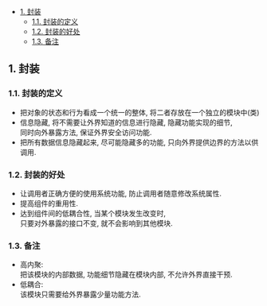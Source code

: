 <!-- TOC -->

- [1. 封装](#1-封装)
  - [1.1. 封装的定义](#11-封装的定义)
  - [1.2. 封装的好处](#12-封装的好处)
  - [1.3. 备注](#13-备注)

<!-- /TOC -->

## 1. 封装

### 1.1. 封装的定义
- 把对象的状态和行为看成一个统一的整体, 将二者存放在一个独立的模块中(类)
- 信息隐藏, 将不需要让外界知道的信息进行隐藏, 隐藏功能实现的细节,  
  同时向外暴露方法, 保证外界安全访问功能.  
- 把所有数据信息隐藏起来, 尽可能隐藏多的功能, 只向外界提供边界的方法以供调用.

### 1.2. 封装的好处
- 让调用者正确方便的使用系统功能, 防止调用者随意修改系统属性.  
- 提高组件的重用性.  
- 达到组件间的低耦合性, 当某个模块发生改变时,  
  只要对外暴露的接口不变, 就不会影响到其他模块.

### 1.3. 备注
- 高内聚:  
  把该模块的内部数据, 功能细节隐藏在模块内部, 不允许外界直接干预.  
- 低耦合:  
  该模块只需要给外界暴露少量功能方法.